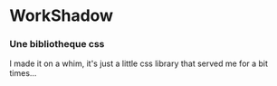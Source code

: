 # WorkShadow

### Une bibliotheque css

I made it on a whim, it's just a little css library that served me for a bit times...
